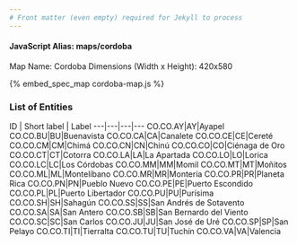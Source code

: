 ```yaml
---
# Front matter (even empty) required for Jekyll to process
---
```


#### JavaScript Alias: maps/cordoba

Map Name: Cordoba
Dimensions (Width x Height): 420x580



{% embed_spec_map cordoba-map.js %}

### List of Entities

ID | Short label | Label
---|---|---|---
CO.CO.AY|AY|Ayapel
CO.CO.BU|BU|Buenavista
CO.CO.CA|CA|Canalete
CO.CO.CE|CE|Cereté
CO.CO.CM|CM|Chimá
CO.CO.CN|CN|Chinú
CO.CO.CO|CO|Ciénaga de Oro
CO.CO.CT|CT|Cotorra
CO.CO.LA|LA|La Apartada
CO.CO.LO|LO|Lorica
CO.CO.LC|LC|Los Córdobas
CO.CO.MM|MM|Momil
CO.CO.MT|MT|Moñitos
CO.CO.ML|ML|Montelíbano
CO.CO.MR|MR|Montería
CO.CO.PR|PR|Planeta Rica
CO.CO.PN|PN|Pueblo Nuevo
CO.CO.PE|PE|Puerto Escondido
CO.CO.PL|PL|Puerto Libertador
CO.CO.PU|PU|Purísima
CO.CO.SH|SH|Sahagún
CO.CO.SS|SS|San Andrés de Sotavento
CO.CO.SA|SA|San Antero
CO.CO.SB|SB|San Bernardo del Viento
CO.CO.SC|SC|San Carlos
CO.CO.JU|JU|San José de Uré
CO.CO.SP|SP|San Pelayo
CO.CO.TI|TI|Tierralta
CO.CO.TU|TU|Tuchín
CO.CO.VA|VA|Valencia